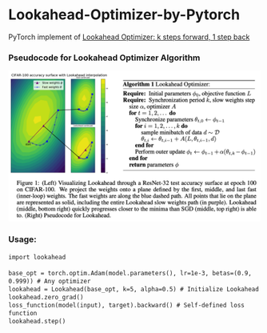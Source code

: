 # Lookahead-Optimizer-by-Pytorch
PyTorch implement of <a href="https://arxiv.org/abs/1907.08610" target="_blank">Lookahead Optimizer: k steps forward, 1 step back</a>   
    
   
### Pseudocode for Lookahead Optimizer Algorithm
![avatar](src/algorithm.png)  

### Usage:
```
import lookahead

base_opt = torch.optim.Adam(model.parameters(), lr=1e-3, betas=(0.9, 0.999)) # Any optimizer
lookahead = Lookahead(base_opt, k=5, alpha=0.5) # Initialize Lookahead
lookahead.zero_grad()
loss_function(model(input), target).backward() # Self-defined loss function
lookahead.step()
```
